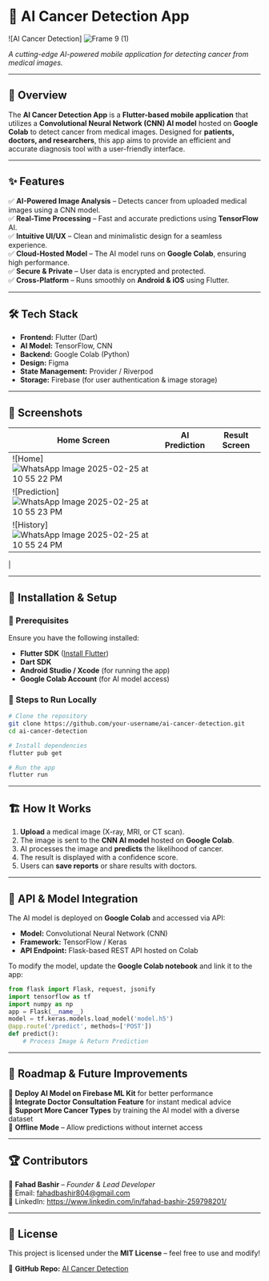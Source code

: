 # 🏥 AI Cancer Detection App

![AI Cancer Detection]
![Frame 9 (1)](https://github.com/user-attachments/assets/edff8c0b-8dce-4946-9970-1964fe3b1de4)

*A cutting-edge AI-powered mobile application for detecting cancer from medical images.*

---

## 🚀 Overview
The **AI Cancer Detection App** is a **Flutter-based mobile application** that utilizes a **Convolutional Neural Network (CNN) AI model** hosted on **Google Colab** to detect cancer from medical images. Designed for **patients, doctors, and researchers**, this app aims to provide an efficient and accurate diagnosis tool with a user-friendly interface.

---

## ✨ Features
✅ **AI-Powered Image Analysis** – Detects cancer from uploaded medical images using a CNN model.  
✅ **Real-Time Processing** – Fast and accurate predictions using **TensorFlow** AI.  
✅ **Intuitive UI/UX** – Clean and minimalistic design for a seamless experience.  
✅ **Cloud-Hosted Model** – The AI model runs on **Google Colab**, ensuring high performance.  
✅ **Secure & Private** – User data is encrypted and protected.  
✅ **Cross-Platform** – Runs smoothly on **Android & iOS** using Flutter.  

---

## 🛠️ Tech Stack
- **Frontend:** Flutter (Dart)  
- **AI Model:** TensorFlow, CNN  
- **Backend:** Google Colab (Python)  
- **Design:** Figma  
- **State Management:** Provider / Riverpod  
- **Storage:** Firebase (for user authentication & image storage)  

---

## 📸 Screenshots
| Home Screen | AI Prediction | Result Screen |
|------------|--------------|--------------|
| ![Home] ![WhatsApp Image 2025-02-25 at 10 55 22 PM](https://github.com/user-attachments/assets/2b32acf2-c88b-4923-99d3-ac01da8766ff)
| ![Prediction] ![WhatsApp Image 2025-02-25 at 10 55 23 PM](https://github.com/user-attachments/assets/de3f5d05-1257-4733-b6c7-4a8158df6457)
| ![History] ![WhatsApp Image 2025-02-25 at 10 55 24 PM](https://github.com/user-attachments/assets/0b2a767c-6e54-4a95-aa3f-d66571dec89e)
|

---

## 🚀 Installation & Setup
### 🔹 Prerequisites
Ensure you have the following installed:
- **Flutter SDK** ([Install Flutter](https://flutter.dev/docs/get-started/install))
- **Dart SDK**
- **Android Studio / Xcode** (for running the app)
- **Google Colab Account** (for AI model access)

### 🔹 Steps to Run Locally
```sh
# Clone the repository
git clone https://github.com/your-username/ai-cancer-detection.git
cd ai-cancer-detection

# Install dependencies
flutter pub get

# Run the app
flutter run
```

---

## 🏗️ How It Works
1. **Upload** a medical image (X-ray, MRI, or CT scan).
2. The image is sent to the **CNN AI model** hosted on **Google Colab**.
3. AI processes the image and **predicts** the likelihood of cancer.
4. The result is displayed with a confidence score.
5. Users can **save reports** or share results with doctors.

---

## 🔗 API & Model Integration
The AI model is deployed on **Google Colab** and accessed via API:
- **Model:** Convolutional Neural Network (CNN)
- **Framework:** TensorFlow / Keras
- **API Endpoint:** Flask-based REST API hosted on Colab

To modify the model, update the **Google Colab notebook** and link it to the app:
```python
from flask import Flask, request, jsonify
import tensorflow as tf
import numpy as np
app = Flask(__name__)
model = tf.keras.models.load_model('model.h5')
@app.route('/predict', methods=['POST'])
def predict():
    # Process Image & Return Prediction
```

---

## 📌 Roadmap & Future Improvements
🔹 **Deploy AI Model on Firebase ML Kit** for better performance  
🔹 **Integrate Doctor Consultation Feature** for instant medical advice  
🔹 **Support More Cancer Types** by training the AI model with a diverse dataset  
🔹 **Offline Mode** – Allow predictions without internet access  

---

## 🏆 Contributors
👤 **Fahad Bashir** – *Founder & Lead Developer*  
📧 Email: [fahadbashir804@gmail.com](mailto:fahadbashir804@google.com)  
🔗 LinkedIn: https://www.linkedin.com/in/fahad-bashir-259798201/  

---

## 📜 License
This project is licensed under the **MIT License** – feel free to use and modify!  

🔗 **GitHub Repo:** [AI Cancer Detection](https://github.com/bashirfahad/ai-cancer-detection)
